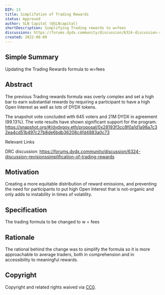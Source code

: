 ```yaml
---
DIP: 13
title: Simplifation of Trading Rewards
status: Approved
author: SLN Capital (@SLNcapital)
shortDescription: Simplifying Trading rewards to w=fees
discussions: https://forums.dydx.community/discussion/6324-discussion-revisionssimplification-of-trading-rewards
created: 2022-08-09
---
```

## Simple Summary

Updating the Trading Rewards formula to w=fees

## Abstract

The previous Trading rewards formula was overly complex and set a high bar to earn substantial rewards by requiring a participant to have a high Open Interest as well as lots of DYDX tokens.

The snapshot vote concluded with 645 voters and 21M DYDX in agreement (99.13%). The vote results have shown significant support for the program. https://snapshot.org/#/dydxgov.eth/proposal/0x28193f3cc8f0a1d1a98a7c32ea4cd51b497c27b8de6bdb36208c4fd4883a0c73

Relevant Links

DRC discussion: https://forums.dydx.community/discussion/6324-discussion-revisionssimplification-of-trading-rewards

## Motivation

Creating a more equitable distribution of reward emissions, and preventing the need for participants to put high Open Interest that is not-organic and only adds to instability in times of volatility. 

## Specification

The trading formula to be changed to w = fees

## Rationale

The rational behind the change was to simplify the formula so it is more approachable to average traders, both in comprehension and in accessibility to meaningful rewards.

## Copyright

Copyright and related rights waived via [CC0](https://creativecommons.org/publicdomain/zero/1.0/).

